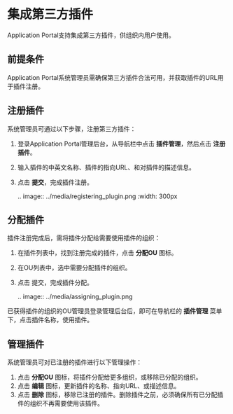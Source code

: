 # 集成第三方插件

Application Portal支持集成第三方插件，供组织内用户使用。

## 前提条件

Application Portal系统管理员需确保第三方插件合法可用，并获取插件的URL用于插件注册。

## 注册插件

系统管理员可通过以下步骤，注册第三方插件：

1. 登录Application Portal管理后台，从导航栏中点击 **插件管理**，然后点击 **注册插件**。

2. 输入插件的中英文名称、插件的指向URL、和对插件的描述信息。

3. 点击 **提交**，完成插件注册。

   .. image:: ../media/registering_plugin.png
      :width: 300px

## 分配插件

插件注册完成后，需将插件分配给需要使用插件的组织：

1. 在插件列表中，找到注册完成的插件，点击 **分配OU** 图标。

2. 在OU列表中，选中需要分配插件的组织。

3. 点击 提交，完成插件分配。

   .. image:: ../media/assigning_plugin.png

已获得插件的组织的OU管理员登录管理后台后，即可在导航栏的 **插件管理** 菜单下，点击插件名称，使用插件。

## 管理插件

系统管理员可对已注册的插件进行以下管理操作：

1. 点击 **分配OU** 图标，将插件分配给更多组织，或移除已分配的组织。
2. 点击 **编辑** 图标，更新插件的名称、指向URL、或描述信息。
3. 点击 **删除** 图标，移除已注册的插件。删除插件之前，必须确保所有已分配插件的组织不再需要使用该插件。

<!-- end -->
